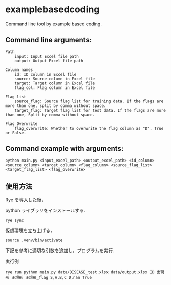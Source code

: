 # examplebasedcoding

Command line tool by example based coding.

## Command line arguments:

    Path
        input: Input Excel file path
        output: Output Excel file path
    
    Column names
        id: ID column in Excel file
        source: Source column in Excel file
        target: Target column in Excel file
        flag_col: Flag column in Excel file
    
    Flag list
        source_flag: Source flag list for training data. If the flags are more than one, split by comma without space.
        target_flag: Target flag list for test data. If the flags are more than one, Split by comma without space.

    Flag Overwrite
        flag_overwrite: Whether to overwrite the flag column as "D". True or False.

## Command example with arguments:

    python main.py <input_excel_path> <output_excel_path> <id_column> <source_column> <target_column> <flag_column> <source_flag_list> <target_flag_list> <flag_overwrite>

## 使用方法

Rye を導入した後，

python ライブラリをインストールする．
```
rye sync
```

仮想環境を立ち上げる．
```
source .venv/bin/activate
```

下記を参考に適切な引数を追加し，プログラムを実行．

実行例

```
rye run python main.py data/DISEASE_test.xlsx data/output.xlsx ID 出現形 正規形 正規形_flag S,A,B,C D,nan True
```



